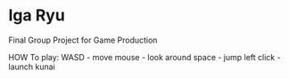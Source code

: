 # Iga Ryu
 Final Group Project for Game Production

HOW To play:
 WASD - move
 mouse - look around
 space - jump
 left click - launch kunai
